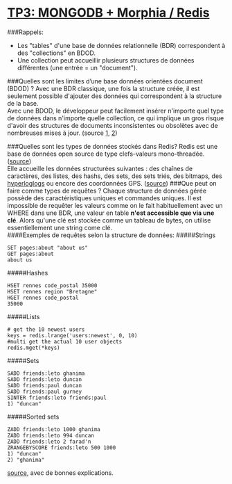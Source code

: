 # [TP3: MONGODB + Morphia / Redis](https://docs.google.com/document/d/17UJm-iS05D5CxLWjhmfujAwQTbC4rG1tjG3F-X7J1P8/edit?usp=sharing])
###Rappels:
* Les "tables" d'une base de données relationnelle (BDR) correspondent à des "collections" en BDOD.
* Une collection peut accueillir plusieurs structures de données différentes (une entrée = un "document").
    
###Quelles sont les limites d’une base données orientées document (BDOD) ?
Avec une BDR classique, une fois la structure créée, il est seulement possible d'ajouter des données qui correspondent à la structure de la base.
</br>
Avec une BDOD, le développeur peut facilement insérer n'importe quel type de données dans n'importe quelle collection, ce qui implique un gros risque d'avoir des structures de documents inconsistentes ou obsolètes avec de nombreuses mises à jour. (source [1](http://insights.dice.com/2012/06/04/nosql-document-storage-benefits-drawbacks/), [2](http://www.dbta.com/Columns/Notes-on-NoSQL/NoSQL-and-Document-Oriented-Databases-72035.aspx))

###Quelles sont les types de données stockés dans Redis?
Redis est une base de données open source de type clefs-valeurs mono-threadée. ([source](http://www.barreverte.fr/une-courte-introduction-a-redis/))</br>
Elle accueille les données structurées suivantes : des chaînes de caractères, des listes, des hashs, des sets, des sets triés, des bitmaps, des [hyperloglogs](https://redis.io/topics/data-types-intro#hyperloglogs) ou encore des coordonnées GPS.
([source](https://redis.io/topics/introduction))
###Que peut on faire comme types de requêtes ?
Chaque structure de données gérée possède des caractéristiques uniques et commandes uniques.
Il est impossible de requêter les valeurs comme on le fait habituellement avec un WHERE dans une BDR, une valeur en table **n'est accessible que via une clé**.
Alors qu'une clé est stockée comme un tableau de bytes, on utilise essentiellement une string come clé.</br>
####Exemples de requêtes selon la structure de données:
#####Strings
```
SET pages:about "about us"
GET pages:about
about us
```
#####Hashes
```
HSET rennes code_postal 35000
HSET rennes region "Bretagne"
HGET rennes code_postal
35000
```
#####Lists
```
# get the 10 newest users
keys = redis.lrange('users:newest', 0, 10)
#multi get the actual 10 user objects
redis.mget(*keys)
```
#####Sets
```
SADD friends:leto ghanima
SADD friends:leto duncan
SADD friends:paul duncan
SADD friends:paul gurney
SINTER friends:leto friends:paul
1) "duncan"
```
#####Sorted sets
```
ZADD friends:leto 1000 ghanima
ZADD friends:leto 994 duncan
ZADD friends:leto 2 farad'n
ZRANGEBYSCORE friends:leto 500 1000
1) "duncan"
2) "ghanima"
```
[source](http://openmymind.net/2011/11/8/Redis-Zero-To-Master-In-30-Minutes-Part-1/), avec de bonnes explications.
